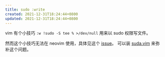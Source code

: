 ```yaml
---
title: sudo :write
created: 2021-12-31T18:24:44+0800
updated: 2021-12-31T18:24:44+0800
---
```



vim 有个小技巧 `:w !sudo -S tee % >/dev/null` 用来以 sudo 权限写文件。

然而这个小技巧无法在 neovim 使用，具体见这个 [issue](https://github.com/neovim/neovim/issues/12103)。
可以装 [suda.vim](https://github.com/lambdalisue/suda.vim/) 来弥补这个问题。
